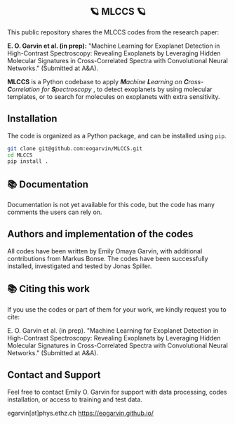 
<h2 align="center">🪐 MLCCS 🪐</h2>

This public repository shares the MLCCS codes from the research paper: 

**E. O. Garvin et al. (in prep):** "Machine Learning for Exoplanet Detection in High-Contrast Spectroscopy: Revealing Exoplanets by Leveraging Hidden Molecular Signatures in
Cross-Correlated Spectra with Convolutional Neural Networks." (Submitted at A&A).

**MLCCS** is a Python codebase to apply _**M**achine **L**earning on **C**ross-**C**orrelation for **S**pectroscopy_ , to detect exoplanets by using molecular templates, or to search for molecules on exoplanets with extra sensitivity. 


## Installation

The code is organized as a Python package, and can be installed using `pip`.

```bash
git clone git@github.com:eogarvin/MLCCS.git
cd MLCCS
pip install .
```

## 📚 Documentation

Documentation is not yet available for this code, but the code has many comments the users can rely on. 

## Authors and implementation of the codes

All codes have been written by Emily Omaya Garvin, with additional contributions from Markus Bonse. The codes have been successfully installed, investigated and tested by Jonas Spiller.

## 📚 Citing this work

If you use the codes or part of them for your work, we kindly request you to cite: 

E. O. Garvin et al. (in prep). "Machine Learning for Exoplanet Detection in High-Contrast Spectroscopy: Revealing Exoplanets by Leveraging Hidden Molecular Signatures in
Cross-Correlated Spectra with Convolutional Neural Networks." (Submitted at A&A).  

## Contact and Support

Feel free to contact Emily O. Garvin for support with data processing, codes installation, or access to training and test data.

egarvin[at]phys.ethz.ch
https://eogarvin.github.io/

